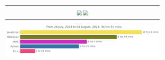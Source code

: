 ***

<p align="center">
    <span>
        <img style="width: 49%; height: 200;" align="center" src="https://github-readme-stats.vercel.app/api?username=JW5123&show_icons=true&theme=nightowl">
        <img style="width: 49%; height: 200;" align="center" src="https://github-readme-stats.vercel.app/api/top-langs/?username=JW5123&theme=nightowl&layout=compact&langs_count=8">
    </span>
</p>

***

<img src="https://github.com/JW5123/JW5123/blob/main/images/stat.svg" alt="JW5123 WakaTime Activity">
